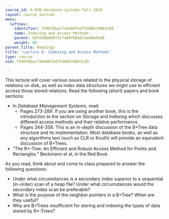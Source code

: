 ```yaml
---
course_id: 6-830-database-systems-fall-2010
layout: course_section
menu:
  leftnav:
    identifier: f59bf6bac7ab4607ed75486674863cd9
    name: Indexing and Access Methods
    parent: 607e580d09fdcfa00f08a87ae0de6ad6
    weight: 80
parent_title: Readings
title: 'Lecture 6: Indexing and Access Methods'
type: course
uid: f59bf6bac7ab4607ed75486674863cd9

---
```


This lecture will cover various issues related to the physical storage of relations on disk, as well as index data structures we might use to efficient access those stored relations. Read the following (short) papers and book sections:

*   In _Database Management Systems_, read:
    *   Pages 273-289. If you are using another book, this is the introduction to the section on Storage and Indexing which discusses different access methods and their relative performance.
    *   Pages 344-358. This is an in-depth discussion of the B+Tree data structure and its implementation. Most database books, as well as any algorithms text (such as CLR or Knuth) will provide an equivalent discussion of B+Trees.
*   "The R\*-Tree: An Efficient and Robust Access Method for Points and Rectangles." Beckmann et al, in the Red Book.

As you read, think about and come to class prepared to answer the following questions:

*   Under what circumstances is a secondary index superior to a sequential (in-order) scan of a heap file? Under what circumstances would the secondary index scan be preferable?
*   What is the purpose of the neighbor pointers in a B+Tree? When are they useful?
*   Why are B+Trees insufficient for storing and indexing the types of data stored by R\*-Trees?